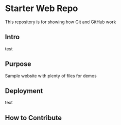 # Starter Web Repo

This repository is for showing how Git and GitHub work

## Intro

test

## Purpose

Sample website with plenty of files for demos

## Deployment

text

## How to Contribute